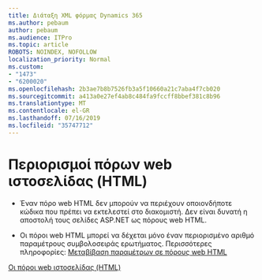 ```yaml
---
title: Διάταξη XML φόρμας Dynamics 365
ms.author: pebaum
author: pebaum
ms.audience: ITPro
ms.topic: article
ROBOTS: NOINDEX, NOFOLLOW
localization_priority: Normal
ms.custom:
- "1473"
- "6200020"
ms.openlocfilehash: 2b3ae7b8b7526fb3a5f10660a21c7aba4f7cb020
ms.sourcegitcommit: a413a0e27ef4ab8c484fa9fccff8bbef381c8b96
ms.translationtype: MT
ms.contentlocale: el-GR
ms.lasthandoff: 07/16/2019
ms.locfileid: "35747712"
---
```

# <a name="webpage-html-web-resources-limitations"></a>Περιορισμοί πόρων web ιστοσελίδας (HTML)

* Έναν πόρο web HTML δεν μπορούν να περιέχουν οποιονδήποτε κώδικα που πρέπει να εκτελεστεί στο διακομιστή. Δεν είναι δυνατή η αποστολή τους σελίδες ASP.NET ως πόρους web HTML.

* Οι πόροι web HTML μπορεί να δέχεται μόνο έναν περιορισμένο αριθμό παραμέτρους συμβολοσειράς ερωτήματος. Περισσότερες πληροφορίες: [Μεταβίβαση παραμέτρων σε πόρους web HTML](https://docs.microsoft.com/en-us/dynamics365/customer-engagement/developer/webpage-html-web-resources#BKMK_PassingParametersToWebResources)

[Οι πόροι web ιστοσελίδας (HTML)](https://docs.microsoft.com/dynamics365/customer-engagement/developer/webpage-html-web-resources)
